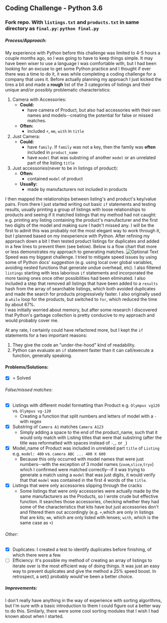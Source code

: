 ## Coding Challenge - Python 3.6
### Fork repo. With `listings.txt` and `products.txt` in same directory as `final.py`: `python final.py`
<!-- ##### About Me: -->
<!-- Since brevity is ~~the soul of~~ wit, I will keep this short and sweet. I have always been a problem solver. I spend all my free time tinkering and learning about how stuff works. Whether it's getting my hands dirty repairing my bike or hours of keyboard clacking to fix a bug, I always relish the opportunity to problem solve because I know I will finish that much more prepared for the next problem.
I have a post-graduate education, but not one in math, engineering or computer science. However, I am capable of the kind of thinking those fields require. At the very least, when I explore a new field or subject--and its respective challenges and problems--I invariably learn to excel because I ask questions, I get peer's input and I have fun with it. -->
<!-- from approaching table to reading blog
inc knowledge of cameras like  camera_check -->
<!-- I have always been a problem solver. In som
I don't have a formal background in math, engineering or computer science, but my what my experience does demonstrate is an ability to quickly learn how things work and apply that knowledge in a practical and productive way.

I have always been able to take a subject, teach myself the fundamental skills, learn from experts and excel in that subject:
- I was interested in politics so I did a BA in political science and eventually worked on political campaigns and became an editor at my university's newspaper.
- I was interested in photography, I read books practiced and learned from peers. Eventually I won a national photography award and worked breifly as a freelance photo-journalist
- I was interested in journalism, so I started writing stories for my university's paper, became an editor and did research for some of Canada's most prominent journalists.

why hire someon w/o degrees - learn fast enuf to excel in interests. they are all actually problem solving.
So why hire someone whose interest jumps around so much? Well all these interests seem diverse, they have two very essential things in common: A fascination with how things work and an ability to apply knowledge of how those things work.

When I learned how to drive I became fascinated with all its elements and eventually got a job at an auto-parts company.
I don't have a math, computer science or engineering degree. I don't see that
I'm sure there are much more elegant solutions to this problem, but if anything my being able to solve this with a limited knowledge of Python speaks to my ability to really -->
##### Process/Approach:
My experience with Python before this challenge was limited to 4-5 hours a couple months ago, so I was going to have to keep things simple. It may have been wiser to use a language I was comfortable with, but I had been looking for an excuse to get some Python practice and I thought if ever there was a time to do it, it was while completing a coding challenge for a company that uses it.
Before actually planning my approach I just kicked the tires a bit and made a **rough** list of the 3 categories of listings and their unique and/or possibly problematic  characteristics:
1. Camera with Accessories:
   - **Could:**
     - have camera of Product, but also had accessories with their own names and models--creating the potential for false or missed matches.
   - **Often:**
     - included `+`, `mm`, `with` in  `title`
2. Just Camera:
   - **Could:**
     - have `family`. If `family` was not a key, then the family was **often** included in `product_name`
     - have `model` that was substring of another `model` or an unrelated part of the listing `title`
3. Just accessories(never to be in listings of product):
   - **Often:**
     - contained `model` of product
   - **Usually:**
     - made by manufacturers not included in products

I then mapped the relationships between listing's and product's key/value pairs. From there I just started writing out basic `if` statements and testing results, usually printing a group of listings with loose relationships to products and seeing if it matched listings that my method had not caught: e.g. printing any listing containing the product's manufacturer and the first two digits of the model and making sure I hadn't missed any. I will be the first to admit this was probably not the most elegant way to work through it, but I planned based on my inexperience with Python.
After refining my approach down a bit I then tested product listings for duplicates and added in a few lines to prevent them (see below).
Below is a flow chart that more or less demonstrates my approach to generating matches.
![Optional Text](../master/sortable_flow.png)
Speed was my biggest challenge. I tried to mitigate speed issues by using some of Python docs' suggestion (e.g. using local over global variables, avoiding nested functions that generate undue overhead, etc). I also filtered `listings` starting with less laborious `if` statements and incorporated the more taxing ones once other possibilities had been eliminated. I also included a step that removed all listings that have been added to a `results` hash from the array of searchable listings, which both avoided duplicates and made the search for products progressively faster. I also originally used a `while` loop for the products, but switched to `for`, which reduced the time by about 67%.  
I was initially worried about memory, but after some research I discovered that Python's garbage collection is pretty conducive to my approach and would probably cover me.
<!-- More specifically, because Products that have been checked already are dictionaries (i.e. mutable objects), Python can let them go once they are no longer referenced. I'm not 100% sure about this, because that would be  -->
At any rate, I certainly could have refactored more, but I kept the `if` statements for a two important reasons:
1. They give the code an "under-the-hood" kind of readability.
2. Python can evaluate an `if` statement faster than it can call/execute a function, generally speaking.

#### Problems/Solutions:
- [x] = Solved
###### False/missed matches:
- [x] Listings with different model formatting than Product e.g. `Olympus vg120` vs. `Olympus vg-120`
    * Creating a function that split numbers and letters of model with a `-` with regex
- [x] Substring of `Camera A1` matches `Camera A123`
    * Simply adding a space to the end of the product_name, such that it would only match with Listing titles that were that substring (after the title was reformatted with spaces instead of `-`,`,` or `_`)
- [x] Model_name of Product was included in unrelated part `title` of `Listing` e.g. `model: 400` vs. `camera ABC ... 400 X 600`
    * Because this only occurred with model names that were just numbers--with the exception of 3 model names (`zoom`,`slice`,`tryx`) which I confirmed were matched correctly--if it was trying to generate a match using a `model` that was just digits, it would verify that that `model` was contained in the first 4 words of the `title`.
- [x] Listings that were only accessories slipping through the cracks
    * Some listings that were _only_ accessories were actually made by the same manufacturers as the Products, so I wrote crude but effective function. It searches those accessories, checking whether they had some of the characteristics that kits have but just accessories don't and filtered them out accordingly (e.g. `+`,which are only in listings that are kits; `mm`, which are only listed with lenses; `with`, which is the same case as `+`)
###### Other:
- [x] Duplicates: I created a test to identify duplicates before finishing, of which there were a few.
- [ ] Efficiency: It's possible my method of creating an array of listings to iterate over is the most efficient way of doing things. It was just an easy way to prevent duplicates and give the method a 25% speed boost. In retrospect, a set() probably would've been a better choice.
##### Improvements:
<!-- It would be fun to try and incorporate some of the other info given in the products/listings to sort them. For example, the likelihood that a product has a listing with certain identifiers changes based on the `announced-date` of the product. For example, until a few years ago, high-end cameras usually used CF cards and others used SD cards. -->
I don't really have anything in the way of experience with sorting algorithms, but I'm sure with a basic introduction to them I could figure out a better way to do this. Similarly, there were some cool sorting modules that I wish I had known about when I started.
